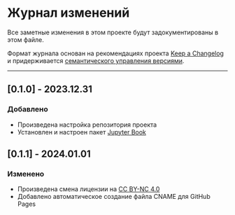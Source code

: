 # Журнал изменений

Все заметные изменения в этом проекте будут задокументированы в этом файле.

Формат журнала основан на рекомендациях проекта [Keep a Changelog](https://keepachangelog.com/ru/1.1.0/) и
придерживается [семантического управления версиями](https://semver.org/lang/ru/).

---

## [0.1.0] - 2023.12.31

### Добавлено

- Произведена настройка репозитория проекта
- Установлен и настроен пакет [Jupyter Book](https://jupyterbook.org/)


## [0.1.1] - 2024.01.01

### Изменено

- Произведена смена лицензии на [CC BY-NC 4.0](https://creativecommons.org/licenses/by-nc/4.0/legalcode.en)
- Добавлено автоматическое создание файла CNAME для GitHub Pages

